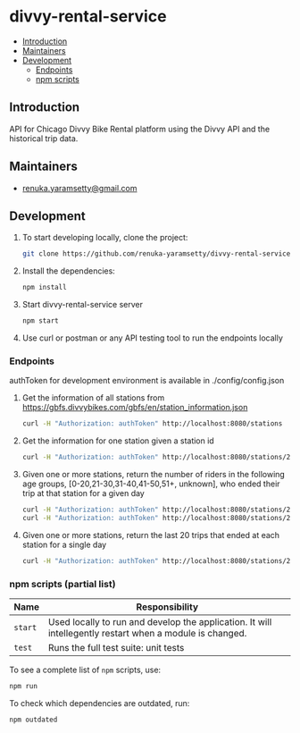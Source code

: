# divvy-rental-service

- [Introduction](#introduction)
- [Maintainers](#maintainers)
- [Development](#development)
  - [Endpoints](#Endpoints)
  - [npm scripts](#npm-scripts-partial-list)

## Introduction

API for Chicago Divvy Bike Rental platform using the Divvy API and the historical trip data.

## Maintainers

- renuka.yaramsetty@gmail.com

## Development

1. To start developing locally, clone the project:

   ```bash
   git clone https://github.com/renuka-yaramsetty/divvy-rental-service.git
   ```

2. Install the dependencies:

   ```bash
   npm install
   ```

3. Start divvy-rental-service server

   ```bash
   npm start
   ```

4. Use curl or postman or any API testing tool to run the endpoints locally

### Endpoints

authToken for development environment is available in ./config/config.json

1. Get the information of all stations from https://gbfs.divvybikes.com/gbfs/en/station_information.json

   ```bash
   curl -H "Authorization: authToken" http://localhost:8080/stations
   ```

2. Get the information for one station given a station id

   ```bash
   curl -H "Authorization: authToken" http://localhost:8080/stations/2
   ```

3. Given one or more stations, return the number of riders in the following age groups, [0-20,21-30,31-40,41-50,51+, unknown], who ended their trip at that station for a given day

   ```bash
   curl -H "Authorization: authToken" http://localhost:8080/stations/2/3/211/ridersByAge?date=2019-04-02
   curl -H "Authorization: authToken" http://localhost:8080/stations/2/3/211/ridersByAge?date=2019-04-02&includeAllGroups=1
   ```

4. Given one or more stations, return the last 20 trips that ended at each station for a single day
   ```bash
   curl -H "Authorization: authToken" http://localhost:8080/stations/2/3/recentTrips?date=2019-04-02
   ```

### npm scripts (partial list)

| Name    | Responsibility                                                                                           |
| ------- | -------------------------------------------------------------------------------------------------------- |
| `start` | Used locally to run and develop the application. It will intellegently restart when a module is changed. |
| `test`  | Runs the full test suite: unit tests                                                                     |

To see a complete list of `npm` scripts, use:

```bash
npm run
```

To check which dependencies are outdated, run:

```bash
npm outdated
```
